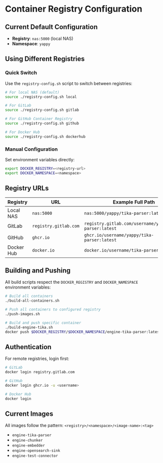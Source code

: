 # Container Registry Configuration

## Current Default Configuration
- **Registry**: `nas:5000` (local NAS)
- **Namespace**: `yappy`

## Using Different Registries

### Quick Switch
Use the `registry-config.sh` script to switch between registries:

```bash
# For local NAS (default)
source ./registry-config.sh local

# For GitLab
source ./registry-config.sh gitlab

# For GitHub Container Registry
source ./registry-config.sh github

# For Docker Hub
source ./registry-config.sh dockerhub
```

### Manual Configuration
Set environment variables directly:

```bash
export DOCKER_REGISTRY=<registry-url>
export DOCKER_NAMESPACE=<namespace>
```

## Registry URLs

| Registry | URL | Example Full Path |
|----------|-----|-------------------|
| Local NAS | `nas:5000` | `nas:5000/yappy/tika-parser:latest` |
| GitLab | `registry.gitlab.com` | `registry.gitlab.com/username/yappy/tika-parser:latest` |
| GitHub | `ghcr.io` | `ghcr.io/username/yappy/tika-parser:latest` |
| Docker Hub | `docker.io` | `docker.io/username/tika-parser:latest` |

## Building and Pushing

All build scripts respect the `DOCKER_REGISTRY` and `DOCKER_NAMESPACE` environment variables:

```bash
# Build all containers
./build-all-containers.sh

# Push all containers to configured registry
./push-images.sh

# Build and push specific container
./build-engine-tika.sh
docker push $DOCKER_REGISTRY/$DOCKER_NAMESPACE/engine-tika-parser:latest
```

## Authentication

For remote registries, login first:

```bash
# GitLab
docker login registry.gitlab.com

# GitHub
docker login ghcr.io -u <username>

# Docker Hub
docker login
```

## Current Images

All images follow the pattern: `<registry>/<namespace>/<image-name>:<tag>`

- `engine-tika-parser`
- `engine-chunker`
- `engine-embedder`
- `engine-opensearch-sink`
- `engine-test-connector`